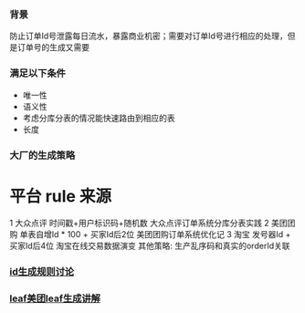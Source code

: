 ### 背景
防止订单Id号泄露每日流水，暴露商业机密；需要对订单Id号进行相应的处理，但是订单号的生成又需要

### 满足以下条件
* 唯一性
* 语义性
* 考虑分库分表的情况能快速路由到相应的表
* 长度

### 大厂的生成策略

#	平台	rule	来源
1	大众点评	时间戳+用户标识码+随机数	大众点评订单系统分库分表实践
2	美团团购	单表自增Id * 100 + 买家Id后2位	美团团购订单系统优化记
3	淘宝	发号器Id + 买家Id后4位	淘宝在线交易数据演变
其他策略: 生产乱序码和真实的orderId关联

### [id生成规则讨论](https://www.php1.cn/Content/JieXiGeDaDianZiShangWuWangZhanDingDanHaoDeShengChengFangShi.html)

### [leaf美团leaf生成讲解](https://tech.meituan.com/MT_Leaf.html)